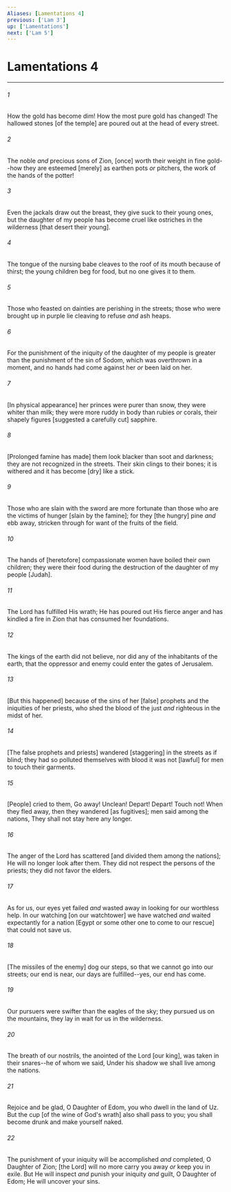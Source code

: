 ```yaml
---
Aliases: [Lamentations 4]
previous: ['Lam 3']
up: ['Lamentations']
next: ['Lam 5']
---
```

# Lamentations 4

***














###### 1 






How the gold has become dim! How the most pure gold has changed! The hallowed stones [of the temple] are poured out at the head of every street. 













###### 2 






The noble _and_ precious sons of Zion, [once] worth their weight in fine gold--how they are esteemed [merely] as earthen pots _or_ pitchers, the work of the hands of the potter! 













###### 3 






Even the jackals draw out the breast, they give suck to their young ones, but the daughter of my people has become cruel like ostriches in the wilderness [that desert their young]. 













###### 4 






The tongue of the nursing babe cleaves to the roof of its mouth because of thirst; the young children beg for food, but no one gives it to them. 













###### 5 






Those who feasted on dainties are perishing in the streets; those who were brought up in purple lie cleaving to refuse _and_ ash heaps. 













###### 6 






For the punishment of the iniquity of the daughter of my people is greater than the punishment of the sin of Sodom, which was overthrown in a moment, and no hands had come against her _or_ been laid on her. 













###### 7 






[In physical appearance] her princes were purer than snow, they were whiter than milk; they were more ruddy in body than rubies _or_ corals, their shapely figures [suggested a carefully cut] sapphire. 













###### 8 






[Prolonged famine has made] them look blacker than soot and darkness; they are not recognized in the streets. Their skin clings to their bones; it is withered and it has become [dry] like a stick. 













###### 9 






Those who are slain with the sword are more fortunate than those who are the victims of hunger [slain by the famine]; for they [the hungry] pine _and_ ebb away, stricken through for want of the fruits of the field. 













###### 10 






The hands of [heretofore] compassionate women have boiled their own children; they were their food during the destruction of the daughter of my people [Judah]. 













###### 11 






The Lord has fulfilled His wrath; He has poured out His fierce anger and has kindled a fire in Zion that has consumed her foundations. 













###### 12 






The kings of the earth did not believe, nor did any of the inhabitants of the earth, that the oppressor and enemy could enter the gates of Jerusalem. 













###### 13 






[But this happened] because of the sins of her [false] prophets and the iniquities of her priests, who shed the blood of the just _and_ righteous in the midst of her. 













###### 14 






[The false prophets and priests] wandered [staggering] in the streets as if blind; they had so polluted themselves with blood it was not [lawful] for men to touch their garments. 













###### 15 






[People] cried to them, Go away! Unclean! Depart! Depart! Touch not! When they fled away, then they wandered [as fugitives]; men said among the nations, They shall not stay here any longer. 













###### 16 






The anger of the Lord has scattered [and divided them among the nations]; He will no longer look after them. They did not respect the persons of the priests; they did not favor the elders. 













###### 17 






As for us, our eyes yet failed _and_ wasted away in looking for our worthless help. In our watching [on our watchtower] we have watched _and_ waited expectantly for a nation [Egypt or some other one to come to our rescue] that could not save us. 













###### 18 






[The missiles of the enemy] dog our steps, so that we cannot go into our streets; our end is near, our days are fulfilled--yes, our end has come. 













###### 19 






Our pursuers were swifter than the eagles of the sky; they pursued us on the mountains, they lay in wait for us in the wilderness. 













###### 20 






The breath of our nostrils, the anointed of the Lord [our king], was taken in their snares--he of whom we said, Under his shadow we shall live among the nations. 













###### 21 






Rejoice and be glad, O Daughter of Edom, you who dwell in the land of Uz. But the cup [of the wine of God's wrath] also shall pass to you; you shall become drunk and make yourself naked. 













###### 22 






The punishment of your iniquity will be accomplished _and_ completed, O Daughter of Zion; [the Lord] will no more carry you away _or_ keep you in exile. But He will inspect _and_ punish your iniquity _and_ guilt, O Daughter of Edom; He will uncover your sins.
